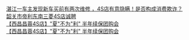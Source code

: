   
[湛江一车主发现新车买前有两次维修 ，4S店有意隐瞒！是否构成消费欺诈？](http://www.dianyue.me/archives/580/8s81kq09ompkbw48/)  
[韶关市帝利东南三菱4S店诚聘](http://www.dianyue.me/archives/703/a0cr7mgfxrc839e6/)  
[【西昌昌蓉4S店】&quot;夏&quot;不为&quot;利&quot;  半年续保团购会](http://www.dianyue.me/archives/968/16gpjupixah34o9o/)  
[【西昌昌蓉4S店】&quot;夏&quot;不为&quot;利&quot;  半年续保团购会](http://www.dianyue.me/archives/960/fo9xv72zsipez0jk/)